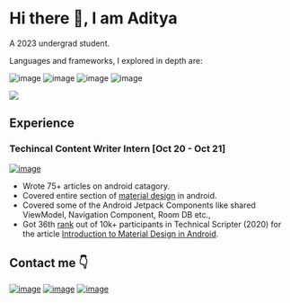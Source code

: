# Hi there :wave:, I am Aditya

A 2023 undergrad student.

Languages and frameworks, I explored in depth are:

![image](https://img.shields.io/badge/Kotlin-9851CB?&style=for-the-badge&logo=kotlin&logoColor=white) ![image](https://img.shields.io/badge/Android-4BD37D?style=for-the-badge&logo=android&logoColor=white) ![image](https://img.shields.io/badge/Java-DB6901?style=for-the-badge&logo=java&logoColor=white) ![image](https://img.shields.io/badge/SpringBoot-63B341?style=for-the-badge&logo=SpringBoot&logoColor=white)

<img src ="https://github-readme-stats.vercel.app/api?username=AdityaShidlyali&&show_icons=true&title_color=ffffff&icon_color=4BD37D&text_color=ffffff&bg_color=0D1117">

## Experience
### Techincal Content Writer Intern [Oct 20 - Oct 21]
[![image](https://img.shields.io/badge/GeeksforGeeks-green?style=for-the-badge&logo=GeeksforGeeks&logoColor=white)](https://auth.geeksforgeeks.org/user/adityamshidlyali/articles)
* Wrote 75+ articles on android catagory.
* Covered entire section of [material design](https://www.geeksforgeeks.org/android-tutorial/#Material%20Design) in android.
* Covered some of the Android Jetpack Components like shared ViewModel, Navigation Component, Room DB etc.,
* Got 36th [rank](https://www.geeksforgeeks.org/the-technical-scripter-event-by-geeksforgeeks-2/) out of 10k+ participants in Technical Scripter (2020) for the article [Introduction to Material Design in Android](https://www.geeksforgeeks.org/introduction-to-material-design-in-android/).

## Contact me :point_down: 
[![image](https://img.shields.io/badge/Linkedin-blue?style=for-the-badge&logo=linkedin&logoColor=white)](https://www.linkedin.com/in/aditya-shidlyali/) [![image](https://img.shields.io/badge/Gmail-red?style=for-the-badge&logo=gmail&logoColor=white)](mailto:adityamshidlyali.com) [![image](https://img.shields.io/badge/Github-black?style=for-the-badge&logo=github&logoColor=white)](https://github.com/AdityaShidlyali)
